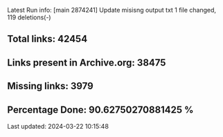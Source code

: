 Latest Run info: 
[main 2874241] Update misisng output txt
 1 file changed, 119 deletions(-)

## Total links: 42454

## Links present in Archive.org: 38475

## Missing links: 3979

## Percentage Done: 90.62750270881425 %


Last updated: 2024-03-22 10:15:48
